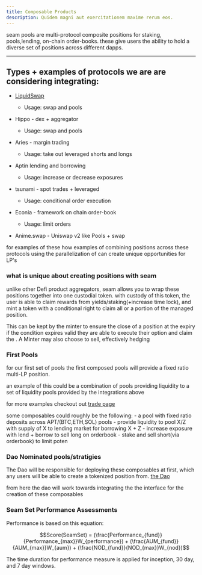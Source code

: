 ```yaml
---
title: Composable Products
description: Quidem magni aut exercitationem maxime rerum eos.
---
```


seam pools are multi-protocol composite positions for staking, pools,lending, on-chain order-books. these give users the ability to hold a diverse set of positions across different dapps.

---

## Types + examples of protocols we are are considering integrating:

* [LiquidSwap](https://liquidswap.com/#/)
  * Usage: swap and pools
* Hippo - dex + aggregator
  * Usage: swap and pools
* Aries - margin trading
  * Usage: take out leveraged shorts and longs

* Aptin lending and borrowing
  * Usage: increase or decrease exposures

* tsunami - spot trades + leveraged
  * Usage: conditional order execution

* Econia - framework on chain order-book
  * Usage: limit orders

* Anime.swap - Uniswap v2 like Pools + swap

for examples of these how examples of combining positions across these protocols using the parallelization of can create unique opportunities for LP's

### what is unique about creating positions with seam

unlike other Defi product aggregators, seam allows you to wrap these positions together into one custodial token. with custody of this token, the user is able to claim rewards from yields/staking(+increase time lock), and mint a token with a conditional right to claim all or a portion of the managed position.

This can be kept by the minter to ensure the close of a position at the expiry if the condition expires valid they are able to execute their option and claim the .
A Minter may also choose to sell, effectively hedging

### First Pools

for our first set of pools the first composed pools will provide a fixed ratio multi-LP position.

an example of this could be a combination of pools providing liquidity
to a set of liquidity pools provided by the integrations above

for more examples checkout out [trade page](www.seam.money/trade)

some composables could roughly be the following: - a pool with fixed ratio deposits across APT/(BTC,ETH,SOL) pools - provide liquidity to pool X/Z with supply of X to lending market for borrowing X + Z - increase exposure with lend + borrow to sell long on orderbook - stake and sell short(via orderbook) to limit poten

### Dao Nominated pools/stratigies

The Dao will be responsible for deploying these composables at first, which any users will be able to create a tokenized position from. [the Dao]("www.seam.money/governance")

from here the dao will work towards integrating the the interface for the creation of these composables

### Seam Set Performance Assessments

Performance is based on this equation:

```math
Score(SeamSet) = (\frac{Performance_{fund}}{Performance_{max}}W_{performance}) + (\frac{AUM_{fund}}{AUM_{max}}W_{aum}) + (\frac{NOD_{fund}}{NOD_{max}}W_{nod})
```

The time duration for performance measure is applied for inception, 30 day, and 7 day windows.